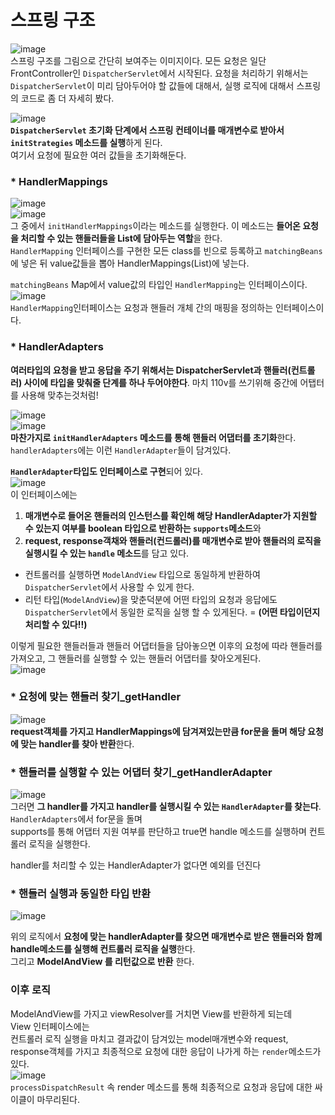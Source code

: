 # 스프링 구조


 ![image](https://user-images.githubusercontent.com/108853290/187870504-ff3a08b8-88d0-474b-9a15-f3143d9ea382.png)   
스프링 구조를 그림으로 간단히 보여주는 이미지이다.
모든 요청은 일단 FrontController인 `DispatcherServlet`에서 시작된다. 
요청을 처리하기 위해서는 `DispatcherServlet`이 미리 담아두어야 할 값들에 대해서, 실행 로직에 대해서 스프링의 코드로 좀 더 자세히 봤다.


![image](https://user-images.githubusercontent.com/108853290/187873461-d1694def-c17e-42c5-bb53-a9f1582854ab.png)      
**`DispatcherServlet` 초기화 단계에서 스프링 컨테이너를 매개변수로 받아서 `initStrategies` 메소드를 실행**하게 된다.   
여기서 요청에 필요한 여러 값들을 초기화해둔다.   
  
  
### * HandlerMappings

![image](https://user-images.githubusercontent.com/108853290/187939752-add866ff-3093-4789-bb05-0556e3b967e8.png)   
![image](https://user-images.githubusercontent.com/108853290/187874993-e9d4710d-a256-4228-9373-0d0900947bbe.png)   
그 중에서 `initHandlerMappings`이라는 메소드를 실행한다. 이 메소드는 **들어온 요청을 처리할 수 있는 핸들러들을 List에 담아두는 역할**을 한다.   
`HandlerMapping` 인터페이스를 구현한 모든 class를 빈으로 등록하고 `matchingBeans`에 넣은 뒤 value값들을 뽑아 HandlerMappings(List)에 넣는다.   
   
`matchingBeans` Map에서 value값의 타입인 `HandlerMapping`는 인터페이스이다.   
![image](https://user-images.githubusercontent.com/108853290/187875546-6aaf2245-30fb-489c-b477-b4969e4e9a2a.png)   
`HandlerMapping`인터페이스는 요청과 핸들러 개체 간의 매핑을 정의하는 인터페이스이다.  


### * HandlerAdapters
**여러타입의 요청을 받고 응답을 주기 위해서는 DispatcherServlet과 핸들러(컨트롤러) 사이에 타입을 맞춰줄 단계를 하나 두어야한다**. 마치 110v를 쓰기위해 중간에 어탭터를 사용해 맞추는것처럼!
  
![image](https://user-images.githubusercontent.com/108853290/187947953-e1adbb56-40cf-479a-8a3c-84ca1676a499.png)   
![image](https://user-images.githubusercontent.com/108853290/187948181-ba19b8ad-2a07-4ff2-a44e-94dfdd6b243e.png)   
**마찬가지로 `initHandlerAdapters` 메소드를 통해 핸들러 어댑터를 초기화**한다.    
`handlerAdapters`에는 이런 `HandlerAdapter`들이 담겨있다.
  
**`HandlerAdapter`타입도 인터페이스로 구현**되어 있다.   
![image](https://user-images.githubusercontent.com/108853290/187957645-23df374a-6ed9-4512-bca5-30f752232f99.png)   
이 인터페이스에는   
1) **매개변수로 들어온 핸들러의 인스턴스를 확인해 해당 HandlerAdapter가 지원할 수 있는지 여부를 boolean 타입으로 반환하는 `supports`메소드**와   
2) **request, response객채와 핸들러(컨드롤러)를 매개변수로 받아 핸들러의 로직을 실행시킬 수 있는 `handle` 메소드**를 담고 있다.    
  * 컨트롤러를 실행하면 `ModelAndView` 타입으로 동일하게 반환하여 `DispatcherServlet`에서 사용할 수 있게 한다.
  * 리턴 타입(`ModelAndView`)을 맞춘덕분에 어떤 타입의 요청과 응답에도 `DispatcherServlet`에서 동일한 로직을 실행 할 수 있게된다. = **(어떤 타입이던지 처리할 수 있다!!)**

   
이렇게 필요한 핸들러들과 핸들러 어댑터들을 담아놓으면 이후의 요청에 따라 핸들러를 가져오고, 그 핸들러를 실행할 수 있는 핸들러 어댑터를 찾아오게된다.   
![image](https://user-images.githubusercontent.com/108853290/187956768-e2f18121-28cc-401b-8c35-035367cd22b8.png)       
  
### * 요청에 맞는 핸들러 찾기_getHandler
![image](https://user-images.githubusercontent.com/108853290/187956181-eb791b11-a0e3-4675-a7d6-dfe48c1d322f.png)   
**request객체를 가지고 HandlerMappings에 담겨져있는만큼 for문을 돌며 해당 요청에 맞는 handler를 찾아 반환**한다.  

### * 핸들러를 실행할 수 있는 어댑터 찾기_getHandlerAdapter
![image](https://user-images.githubusercontent.com/108853290/187956926-3fb0223c-5ab4-4f1a-9e0f-a677682acfab.png)   
그러면 **그 handler를 가지고 handler를 실행시킬 수 있는 `HandlerAdapter`를 찾는다**.   
`HandlerAdapters`에서 for문을 돌며   
supports를 통해 어댑터 지원 여부를 판단하고 true면 handle 메소드를 실행하며 컨트롤러 로직을 실행한다.   

handler를 처리할 수 있는 HandlerAdapter가 없다면 예외를 던진다   
  
  
### * 핸들러 실행과 동일한 타입 반환
![image](https://user-images.githubusercontent.com/108853290/187960391-fd888b68-083a-45d7-819d-4751a78cbd6c.png)   

위의 로직에서 **요청에 맞는 handlerAdapter를 찾으면 매개변수로 받은 핸들러와 함께 handle메소드를 실행해 컨트롤러 로직을 실행**한다.   
그리고 **ModelAndView 를 리턴값으로 반환** 한다.
  
 ### 이후 로직
ModelAndView를 가지고 viewResolver를 거치면 View를 반환하게 되는데    
View 인터페이스에는   
컨트롤러 로직 실행을 마치고 결과값이 담겨있는 model매개변수와 request, response객체를 가지고 최종적으로 요청에 대한 응답이 나가게 하는 `render`메소드가 있다.   
![image](https://user-images.githubusercontent.com/108853290/187967849-0e6ba83c-9b2b-47ee-9534-f5589ab4aa55.png)   
`processDispatchResult` 속 render 메소드를 통해 최종적으로 요청과 응답에 대한 싸이클이 마무리된다.


